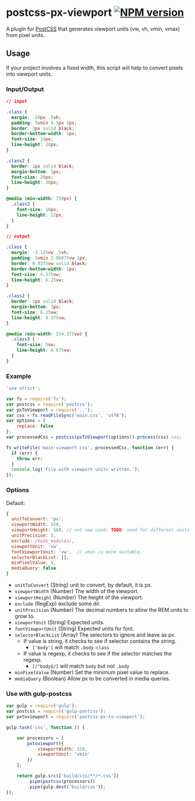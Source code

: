 # postcss-px-viewport [![NPM version](https://badge.fury.io/js/postcss-px-viewport.svg)](http://badge.fury.io/js/postcss-px-viewport)

A plugin for [PostCSS](https://github.com/ai/postcss) that generates viewport units (vw, vh, vmin, vmax) from pixel units.

## Usage

If your project involves a fixed width, this script will help to convert pixels into viewport units.

### Input/Output

```css
// input

.class {
  margin: -10px .5vh;
  padding: 5vmin 9.5px 1px;
  border: 3px solid black;
  border-bottom-width: 1px;
  font-size: 14px;
  line-height: 20px;
}

.class2 {
  border: 1px solid black;
  margin-bottom: 1px;
  font-size: 20px;
  line-height: 30px;
}

@media (min-width: 750px) {
  .class3 {
    font-size: 16px;
    line-height: 22px;
  }
}

// output

.class {
  margin: -3.125vw .5vh;
  padding: 5vmin 2.96875vw 1px;
  border: 0.9375vw solid black;
  border-bottom-width: 1px;
  font-size: 4.375vw;
  line-height: 6.25vw;
}

.class2 {
  border: 1px solid black;
  margin-bottom: 1px;
  font-size: 6.25vw;
  line-height: 9.375vw;
}

@media (min-width: 234.375vw) {
  .class3 {
    font-size: 5vw;
    line-height: 6.875vw;
  }
}
```

### Example

```js
'use strict';

var fs = require('fs');
var postcss = require('postcss');
var pxToViewport = require('..');
var css = fs.readFileSync('main.css', 'utf8');
var options = {
    replace: false
};
var processedCss = postcss(pxToViewport(options)).process(css).css;

fs.writeFile('main-viewport.css', processedCss, function (err) {
  if (err) {
    throw err;
  }
  console.log('File with viewport units written.');
});
```

### Options

Default:
```js
{
  unitToConvert: 'px',
  viewportWidth: 320,
  viewportHeight: 568, // not now used; TODO: need for different units and math for different properties
  unitPrecision: 5,
  exclude: /node_modules/,
  viewportUnit: 'vw',
  fontViewportUnit: 'vw',  // vmin is more suitable.
  selectorBlackList: [],
  minPixelValue: 1,
  mediaQuery: false
}
```
- `unitToConvert` (String) unit to convert, by default, it is px.
- `viewportWidth` (Number) The width of the viewport.
- `viewportHeight` (Number) The height of the viewport.
- `exclude` (RegExp) exclude some dir.
- `unitPrecision` (Number) The decimal numbers to allow the REM units to grow to.
- `viewportUnit` (String) Expected units.
- `fontViewportUnit` (String) Expected units for font.
- `selectorBlackList` (Array) The selectors to ignore and leave as px.
    - If value is string, it checks to see if selector contains the string.
        - `['body']` will match `.body-class`
    - If value is regexp, it checks to see if the selector matches the regexp.
        - `[/^body$/]` will match `body` but not `.body`
- `minPixelValue` (Number) Set the minimum pixel value to replace.
- `mediaQuery` (Boolean) Allow px to be converted in media queries.

### Use with gulp-postcss

```js
var gulp = require('gulp');
var postcss = require('gulp-postcss');
var pxtoviewport = require('postcss-px-to-viewport');

gulp.task('css', function () {

    var processors = [
        pxtoviewport({
            viewportWidth: 320,
            viewportUnit: 'vmin'
        })
    ];

    return gulp.src(['build/css/**/*.css'])
        .pipe(postcss(processors))
        .pipe(gulp.dest('build/css'));
});
```

